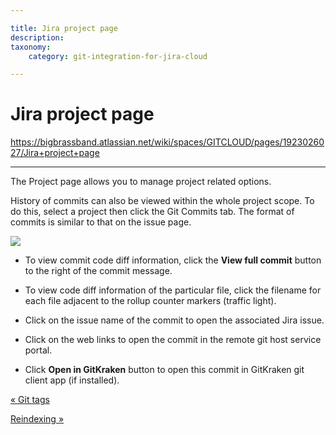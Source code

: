 ```yaml
---

title: Jira project page
description:
taxonomy:
    category: git-integration-for-jira-cloud

---
```


# Jira project page

<https://bigbrassband.atlassian.net/wiki/spaces/GITCLOUD/pages/1923026027/Jira+project+page>

* * *

The Project page allows you to manage project related options.

History of commits can also be viewed within the whole project scope. To do this, select a project then click the Git Commits tab. The format of commits is similar to that on the issue page.

![](https://bigbrassband.atlassian.net/wiki/download/attachments/1923026027/gitcloud-project-page.png?version=1&modificationDate=1636095881288&cacheVersion=1&api=v2)

*   To view commit code diff information, click the **View full commit** button to the right of the commit message.
    
*   To view code diff information of the particular file, click the filename for each file adjacent to the rollup counter markers (traffic light).
    
*   Click on the issue name of the commit to open the associated Jira issue.
    
*   Click on the web links to open the commit in the remote git host service portal.
    
*   Click **Open in GitKraken** button to open this commit in GitKraken git client app (if installed).  
    

[« Git tags](/wiki/spaces/GITCLOUD/pages/1923025983/Git+tags)

[Reindexing »](/wiki/spaces/GITCLOUD/pages/1923026060/Reindexing)